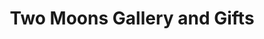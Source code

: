 ---
title: "Two Moons Gallery and Gifts"
url: /la-conner/two-moons-gallery-and-gifts/
shop: Kleidung
---